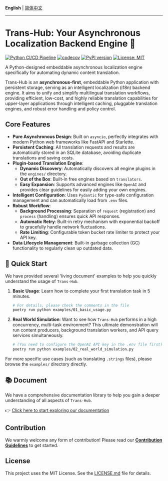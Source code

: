 **English** | [简体中文](../../zh/root_files/README.md)

---


# **Trans-Hub: Your Asynchronous Localization Backend Engine** 🚀

[![Python CI/CD Pipeline](https://github.com/SakenW/trans-hub/actions/workflows/ci.yml/badge.svg)](https://github.com/SakenW/trans-hub/actions/workflows/ci.yml)
[![codecov](https://codecov.io/gh/SakenW/trans-hub/graph/badge.svg?token=YOUR_CODECOV_TOKEN)](https://codecov.io/gh/SakenW/trans-hub)
[![PyPI version](https://badge.fury.io/py/trans-hub.svg)](https://badge.fury.io/py/trans-hub)
[![License: MIT](https://img.shields.io/badge/License-MIT-yellow.svg)](https://opensource.org/licenses/MIT)

A Python-designed embeddable asynchronous localization engine specifically for automating dynamic content translation.

Trans-Hub is an **asynchronous-first**, embeddable Python application with persistent storage, serving as an intelligent localization (i18n) backend engine. It aims to unify and simplify multilingual translation workflows, providing efficient, low-cost, and highly reliable translation capabilities for upper-layer applications through intelligent caching, pluggable translation engines, and robust error handling and policy control.

## **Core Features**

- **Pure Asynchronous Design**: Built on `asyncio`, perfectly integrates with modern Python web frameworks like FastAPI and Starlette.
- **Persistent Caching**: All translation requests and results are automatically stored in an SQLite database, avoiding duplicate translations and saving costs.
- **Plugin-based Translation Engine**:
  - **Dynamic Discovery**: Automatically discovers all engine plugins in the `engines/` directory.
  - **Out of the Box**: Built-in free engines based on `translators`.
  - **Easy Expansion**: Supports advanced engines like `OpenAI` and provides clear guidelines for easily adding your own engines.
- **Intelligent Configuration**: Uses `Pydantic` for type-safe configuration management and can automatically load from `.env` files.
- **Robust Workflow**:
  - **Background Processing**: Separation of `request` (registration) and `process` (handling) ensures quick API responses.
  - **Automatic Retry**: Built-in retry mechanism with exponential backoff to gracefully handle network fluctuations.
  - **Rate Limiting**: Configurable token bucket rate limiter to protect your API key.
- **Data Lifecycle Management**: Built-in garbage collection (GC) functionality to regularly clean up outdated data.

## **🚀 Quick Start**

We have provided several 'living document' examples to help you quickly understand the usage of `Trans-Hub`.

1.  **Basic Usage**: Learn how to complete your first translation task in 5 minutes.
    ```bash
    # For details, please check the comments in the file
    poetry run python examples/01_basic_usage.py
    ```

2.  **Real World Simulation**: Want to see how `Trans-Hub` performs in a high concurrency, multi-task environment? This ultimate demonstration will run content producers, background translation workers, and API query services simultaneously.
    ```bash
    # (You need to configure the OpenAI API key in the .env file first)
    poetry run python examples/02_real_world_simulation.py
    ```

For more specific use cases (such as translating `.strings` files), please browse the `examples/` directory directly.

## **📚 Document**

We have a comprehensive documentation library to help you gain a deeper understanding of all aspects of `Trans-Hub`.

👉 [Click here to start exploring our documentation](./docs/{lang}/index.md)

## **Contribution**

We warmly welcome any form of contribution! Please read our **[Contribution Guidelines](./CONTRIBUTING.md)** to get started.

## **License**

This project uses the MIT License. See the [LICENSE.md](./LICENSE.md) file for details.
